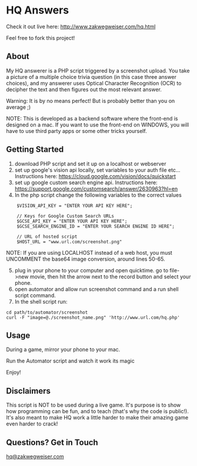 # HQ Answers

Check it out live here: http://www.zakwegweiser.com/hq.html

Feel free to fork this project!

## About

My HQ answerer is a PHP script triggered by a screenshot upload. You take a picture of a multiple choice trivia question (in this case three answer choices), and my answerer uses Optical Character Recognition (OCR) to decipher the text and then figures out the most relevant answer. 

Warning: It is by no means perfect! But is probably better than you on average ;)

NOTE: This is developed as a backend software where the front-end is designed on a mac. If you want to use the front-end on WINDOWS, you will have to use third party apps or some other tricks yourself.

## Getting Started

1) download PHP script and set it up on a localhost or webserver
2) set up google's vision api locally, set variables to your auth file etc... Instructions here: https://cloud.google.com/vision/docs/quickstart
3) set up google custom search engine api. Instructions here: https://support.google.com/customsearch/answer/2630963?hl=en
4) In the php script change the following variables to the correct values
``` // Key for Google Vision API
    $VISION_API_KEY = "ENTER YOUR API KEY HERE";

    // Keys for Google Custom Search URLs
    $GCSE_API_KEY = "ENTER YOUR API KEY HERE";
    $GCSE_SEARCH_ENGINE_ID = "ENTER YOUR SEARCH ENGINE ID HERE";

    // URL of hosted script
    $HOST_URL = "www.url.com/screenshot.png"
```
NOTE: If you are using LOCALHOST instead of a web host, you must UNCOMMENT the base64 image conversion, around lines 50-65.

5) plug in your phone to your computer and open quicktime. go to file->new movie, then hit the arrow next to the record button and select your phone. 
6) open automator and allow run screenshot command and a run shell script command.
7) In the shell script run:
```
cd path/to/automator/screenshot
curl -F "image=@./screenshot_name.png" 'http://www.url.com/hq.php'
```

## Usage

During a game, mirror your phone to your mac. 

Run the Automator script and watch it work its magic

Enjoy!

## Disclaimers

This script is NOT to be used during a live game. It's purpose is to show how programming can be fun, and to teach (that's why the code is public!). It's also meant to make HQ work a little harder to make their amazing game even harder to crack!

## Questions? Get in Touch

hq@zakwegweiser.com
